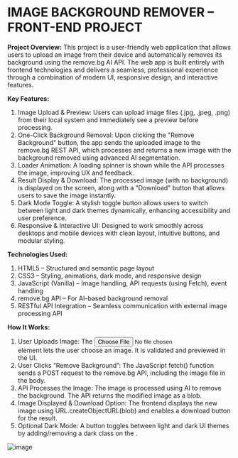 # IMAGE BACKGROUND REMOVER – FRONT-END PROJECT
**Project Overview:**
This project is a user-friendly web application that allows users to upload an image from their device and automatically removes its background using the remove.bg AI API. The web app is built entirely with frontend technologies and delivers a seamless, professional experience through a combination of modern UI, responsive design, and interactive features. 

**Key Features:**
1. Image Upload & Preview: Users can upload image files (.jpg, .jpeg, .png) from their local system and immediately see a preview before processing.
2. One-Click Background Removal: Upon clicking the "Remove Background" button, the app sends the uploaded image to the remove.bg REST API, which processes and returns a new image with the background removed using advanced AI segmentation.
3. Loader Animation: A loading spinner is shown while the API processes the image, improving UX and feedback.
4. Result Display & Download: The processed image (with no background) is displayed on the screen, along with a "Download" button that allows users to save the image instantly.
5. Dark Mode Toggle: A stylish toggle button allows users to switch between light and dark themes dynamically, enhancing accessibility and user preference.
6. Responsive & Interactive UI: Designed to work smoothly across desktops and mobile devices with clean layout, intuitive buttons, and modular styling.

**Technologies Used:**
1. HTML5 – Structured and semantic page layout
2. CSS3 – Styling, animations, dark mode, and responsive design
3. JavaScript (Vanilla) – Image handling, API requests (using Fetch), event handling
4. remove.bg API – For AI-based background removal
5. RESTful API Integration – Seamless communication with external image processing API

**How It Works:**
1. User Uploads Image:
The <input type="file"> element lets the user choose an image. It is validated and previewed in the UI.
2. User Clicks “Remove Background”:
The JavaScript fetch() function sends a POST request to the remove.bg API, including the image file in the body.
3. API Processes the Image:
The image is processed using AI to remove the background. The API returns the modified image as a blob.
4. Image Displayed & Download Option:
The frontend displays the new image using URL.createObjectURL(blob) and enables a download button for the result.
5. Optional Dark Mode:
A button toggles between light and dark UI themes by adding/removing a dark class on the <body>.


![image](https://github.com/user-attachments/assets/6ca62073-f3c4-4115-81f8-6a8d28186882)
